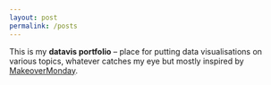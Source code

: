 ```yaml
---
layout: post
permalink: /posts
---
```


This is my **datavis portfolio** – place for putting data visualisations on various topics, whatever catches my eye but mostly inspired by [MakeoverMonday](https://www.makeovermonday.co.uk/).
